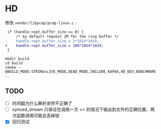 # HD

修改 `vendor/libpcap/pcap-linux.c` :

```diff
 if (handle->opt.buffer_size == 0) {
     /* by default request 2M for the ring buffer */
-    handle->opt.buffer_size = 2*1024*1024;
+    handle->opt.buffer_size = 100*1024*1024;
 }
```

```shell
mkdir build 
cd build 
cmake -DBUILD_MODE:STRING=LIVE_MODE,DEAD_MODE,INCLUDE_KAFKA,HD_DEV,BENCHMARK ..
```

## TODO

- [ ] 时间戳为什么解析突然不正确了
- [ ] synced_stream 只保证在调用一次 << 的情况下输出到文件的正确位置，两次函数调用可能会丢掉锁
- [x] 回归测试 